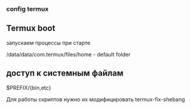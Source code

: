 ### config termux

## Termux boot 
запускаем процессы при старте

/data/data/com.termux/files/home - default folder


## доступ к системным файлам
$PREFIX/{bin,etc}

Для работы скриптов нужно их модифицировать
termux-fix-shebang


